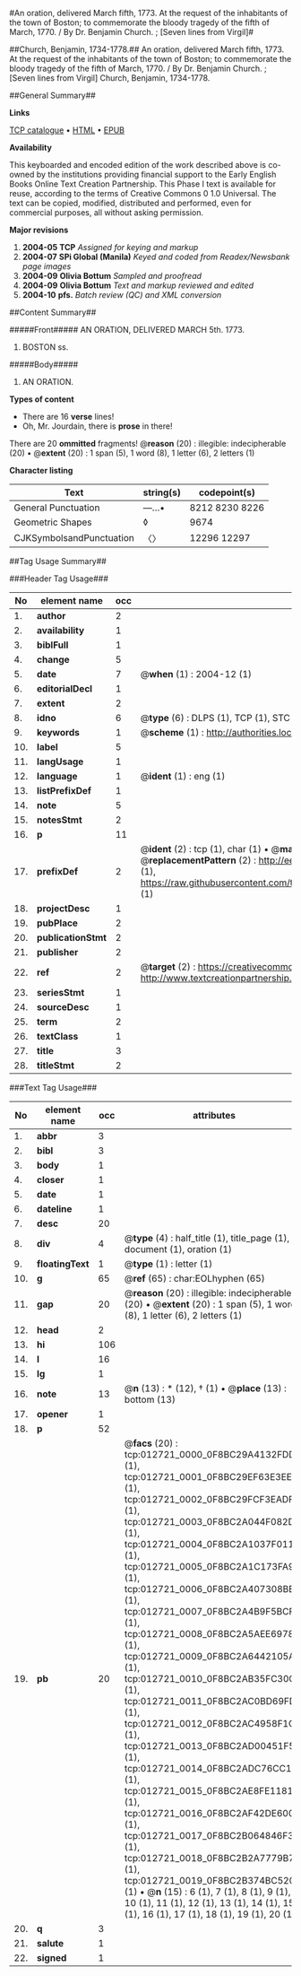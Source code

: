 #An oration, delivered March fifth, 1773. At the request of the inhabitants of the town of Boston; to commemorate the bloody tragedy of the fifth of March, 1770. / By Dr. Benjamin Church. ; [Seven lines from Virgil]#

##Church, Benjamin, 1734-1778.##
An oration, delivered March fifth, 1773. At the request of the inhabitants of the town of Boston; to commemorate the bloody tragedy of the fifth of March, 1770. / By Dr. Benjamin Church. ; [Seven lines from Virgil]
Church, Benjamin, 1734-1778.

##General Summary##

**Links**

[TCP catalogue](http://www.ota.ox.ac.uk/tcp/)  • 
[HTML](http://tei.it.ox.ac.uk/tcp/Texts-HTML/free/N10/N10010.html)  • 
[EPUB](http://tei.it.ox.ac.uk/tcp/Texts-EPUB/free/N10/N10010.epub)

**Availability**

This keyboarded and encoded edition of the
	       work described above is co-owned by the institutions
	       providing financial support to the Early English Books
	       Online Text Creation Partnership. This Phase I text is
	       available for reuse, according to the terms of Creative
	       Commons 0 1.0 Universal. The text can be copied,
	       modified, distributed and performed, even for
	       commercial purposes, all without asking permission.

**Major revisions**

1. __2004-05__ __TCP__ *Assigned for keying and markup*
1. __2004-07__ __SPi Global (Manila)__ *Keyed and coded from Readex/Newsbank page images*
1. __2004-09__ __Olivia Bottum__ *Sampled and proofread*
1. __2004-09__ __Olivia Bottum__ *Text and markup reviewed and edited*
1. __2004-10__ __pfs.__ *Batch review (QC) and XML conversion*

##Content Summary##

#####Front#####
AN ORATION, DELIVERED MARCH 5th. 1773.
1. BOSTON ss.

#####Body#####

1. AN ORATION.

**Types of content**

  * There are 16 **verse** lines!
  * Oh, Mr. Jourdain, there is **prose** in there!

There are 20 **ommitted** fragments! 
 @__reason__ (20) : illegible: indecipherable (20)  •  @__extent__ (20) : 1 span (5), 1 word (8), 1 letter (6), 2 letters (1)

**Character listing**


|Text|string(s)|codepoint(s)|
|---|---|---|
|General Punctuation|—…•|8212 8230 8226|
|Geometric Shapes|◊|9674|
|CJKSymbolsandPunctuation|〈〉|12296 12297|

##Tag Usage Summary##

###Header Tag Usage###

|No|element name|occ|attributes|
|---|---|---|---|
|1.|__author__|2||
|2.|__availability__|1||
|3.|__biblFull__|1||
|4.|__change__|5||
|5.|__date__|7| @__when__ (1) : 2004-12 (1)|
|6.|__editorialDecl__|1||
|7.|__extent__|2||
|8.|__idno__|6| @__type__ (6) : DLPS (1), TCP (1), STC (1), NOTIS (1), IMAGE-SET (1), EVANS-CITATION (1)|
|9.|__keywords__|1| @__scheme__ (1) : http://authorities.loc.gov/ (1)|
|10.|__label__|5||
|11.|__langUsage__|1||
|12.|__language__|1| @__ident__ (1) : eng (1)|
|13.|__listPrefixDef__|1||
|14.|__note__|5||
|15.|__notesStmt__|2||
|16.|__p__|11||
|17.|__prefixDef__|2| @__ident__ (2) : tcp (1), char (1)  •  @__matchPattern__ (2) : ([0-9\-]+):([0-9IVX]+) (1), (.+) (1)  •  @__replacementPattern__ (2) : http://eebo.chadwyck.com/downloadtiff?vid=$1&page=$2 (1), https://raw.githubusercontent.com/textcreationpartnership/Texts/master/tcpchars.xml#$1 (1)|
|18.|__projectDesc__|1||
|19.|__pubPlace__|2||
|20.|__publicationStmt__|2||
|21.|__publisher__|2||
|22.|__ref__|2| @__target__ (2) : https://creativecommons.org/publicdomain/zero/1.0/ (1), http://www.textcreationpartnership.org/docs/. (1)|
|23.|__seriesStmt__|1||
|24.|__sourceDesc__|1||
|25.|__term__|2||
|26.|__textClass__|1||
|27.|__title__|3||
|28.|__titleStmt__|2||


###Text Tag Usage###

|No|element name|occ|attributes|
|---|---|---|---|
|1.|__abbr__|3||
|2.|__bibl__|3||
|3.|__body__|1||
|4.|__closer__|1||
|5.|__date__|1||
|6.|__dateline__|1||
|7.|__desc__|20||
|8.|__div__|4| @__type__ (4) : half_title (1), title_page (1), document (1), oration (1)|
|9.|__floatingText__|1| @__type__ (1) : letter (1)|
|10.|__g__|65| @__ref__ (65) : char:EOLhyphen (65)|
|11.|__gap__|20| @__reason__ (20) : illegible: indecipherable (20)  •  @__extent__ (20) : 1 span (5), 1 word (8), 1 letter (6), 2 letters (1)|
|12.|__head__|2||
|13.|__hi__|106||
|14.|__l__|16||
|15.|__lg__|1||
|16.|__note__|13| @__n__ (13) : * (12), † (1)  •  @__place__ (13) : bottom (13)|
|17.|__opener__|1||
|18.|__p__|52||
|19.|__pb__|20| @__facs__ (20) : tcp:012721_0000_0F8BC29A4132FDD8 (1), tcp:012721_0001_0F8BC29EF63E3EE8 (1), tcp:012721_0002_0F8BC29FCF3EADF0 (1), tcp:012721_0003_0F8BC2A044F082D8 (1), tcp:012721_0004_0F8BC2A1037F0118 (1), tcp:012721_0005_0F8BC2A1C173FA90 (1), tcp:012721_0006_0F8BC2A407308BB0 (1), tcp:012721_0007_0F8BC2A4B9F5BCF0 (1), tcp:012721_0008_0F8BC2A5AEE69780 (1), tcp:012721_0009_0F8BC2A6442105A8 (1), tcp:012721_0010_0F8BC2AB35FC30C0 (1), tcp:012721_0011_0F8BC2AC0BD69FD8 (1), tcp:012721_0012_0F8BC2AC4958F1C0 (1), tcp:012721_0013_0F8BC2AD00451F50 (1), tcp:012721_0014_0F8BC2ADC76CC1C0 (1), tcp:012721_0015_0F8BC2AE8FE11810 (1), tcp:012721_0016_0F8BC2AF42DE6000 (1), tcp:012721_0017_0F8BC2B064846F38 (1), tcp:012721_0018_0F8BC2B2A7779B70 (1), tcp:012721_0019_0F8BC2B374BC5208 (1)  •  @__n__ (15) : 6 (1), 7 (1), 8 (1), 9 (1), 10 (1), 11 (1), 12 (1), 13 (1), 14 (1), 15 (1), 16 (1), 17 (1), 18 (1), 19 (1), 20 (1)|
|20.|__q__|3||
|21.|__salute__|1||
|22.|__signed__|1||
